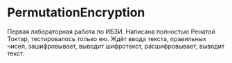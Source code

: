 # PermutationEncryption
Первая лабораторная работа по ИБЗИ.  Написана полностью Ренатой Токтар, тестировалось только ею.  Ждёт ввода текста, правильных чисел, зашифровывает, выводит шифротекст, расшифровывает, выводит текст.
